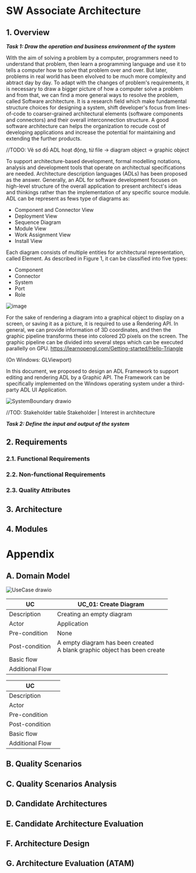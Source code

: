 # SW Associate Architecture
## 1. Overview
_**Task 1: Draw the operation and business environment of the system**_

With the aim of solving a problem by a computer, programmers need to understand that problem, then learn a programming language and use it to tells a computer how to solve that problem over and over. But later, problems in real world has been elvolved to be much more complexity and abtract day by day. To adapt with the changes of problem's requirements, it is necessary to draw a bigger picture of how a computer solve a problem and from that, we can find a more general ways to resolve the problem, called Software architecture. It is a research field which make fundamental structure choices for designing a system, shift developer's focus from lines-of-code to coarser-grained architectural elements (software components and connectors) and their overall interconnection structure. A good software architecture can helps the organization to recude cost of developing applications and increase the potential for maintaining and extending the further products.

//TODO: Vẽ sơ đồ ADL hoạt động, từ file -> diagram object -> graphic object

To support architecture-based development, formal modelling notations, analysis and development tools that operate on architectual specifications are needed. Architecture description languages (ADLs) has been proposed as the answer. Generally, an ADL for software development focuses on high-level structure of the overall application to present architect's ideas and thinkings rather than the implementation of any specific source module. ADL can be represent as fews type of diagrams as:
- Component and Connector View
- Deployment View
- Sequence Diagram
- Module View
- Work Assignment View
- Install View

Each diagram consists of multiple entities for architectural representation, called Element. As described in Figure 1, it can be classified into five types:
- Component
- Connector
- System
- Port
- Role

![image](https://github.com/phunm211/SW-Associate-Architecture/assets/19267057/6befa87d-faf9-490b-9900-be01d7ee979d)

For the sake of rendering a diagram into a graphical object to display on a screen, or saving it as a picture, it is required to use a Rendering API. In general, we can provide information of 3D coordinates, and then the graphic pipeline transforms these into colored 2D pixels on the screen. The graphic pipeline can be divided into several steps which can be executed parallelly on GPU. https://learnopengl.com/Getting-started/Hello-Triangle

(On Windows: GLViewport)

In this document, we proposed to design an ADL Framework to support editing and rendering ADL by a Graphic API. The Framework can be specifically implemented on the Windows operating system under a third-party ADL UI Application.

![SystemBoundary drawio](https://github.com/phunm211/SW-Associate-Architecture/assets/19267057/bd13d93e-5e2c-43d4-adf6-3ef7e86a1fec)

//TOD: Stakeholder table
Stakeholder | Interest in architecture

**_Task 2: Define the input and output of the system_**
## 2. Requirements
### 2.1. Functional Requirements

### 2.2. Non-functional Requirements
### 2.3. Quality Attributes
## 3. Architecture
## 4. Modules
# Appendix
## A. Domain Model

![UseCase drawio](https://github.com/phunm211/SW-Associate-Architecture/assets/19267057/058361fe-6b91-4118-9158-f6446d2d1767)

| **UC**          | UC_01: Create Diagram |
|-----------------|---|
| Description     | Creating an empty diagram  |
| Actor           | Application  |
| Pre-condition   | None  |
| Post-condition  | A empty diagram has been created<br />A blank graphic object has been create |
| Basic flow      |   |
| Additional Flow |   |

| **UC**          |   |
|-----------------|---|
| Description     |   |
| Actor           |   |
| Pre-condition   |   |
| Post-condition  |   |
| Basic flow      |   |
| Additional Flow |   |
## B. Quality Scenarios
## C. Quality Scenarios Analysis
## D. Candidate Architectures
## E. Candidate Architecture Evaluation
## F. Architecture Design
## G. Architecture Evaluation (ATAM)
